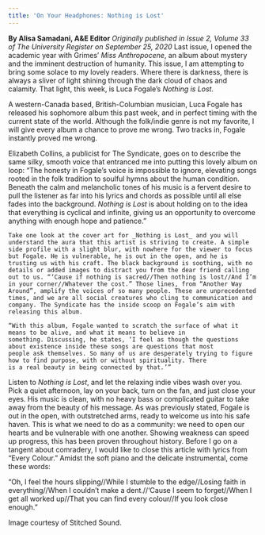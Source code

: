 ```yaml
---
title: 'On Your Headphones: Nothing is Lost'
---
```


**By Alisa Samadani, A&E Editor** _Originally published in Issue 2, Volume 33 of The University Register on September 25, 2020_
	Last issue, I opened the academic year with Grimes’ _Miss Anthropocene_, an album about mystery and the imminent destruction of humanity. This issue, I am attempting to bring some solace to my lovely readers. Where there is darkness, there is always a sliver of light shining through the dark cloud of chaos and calamity. That light, this week, is Luca Fogale’s _Nothing is Lost._ 

A western-Canada based, British-Columbian musician, Luca Fogale has released his sophomore album this past week, and in perfect timing with the current state of the world. Although the folk/indie genre is not my favorite, I will give every album a chance to prove me wrong. Two tracks in, Fogale instantly proved me wrong. 

Elizabeth Collins, a publicist for The Syndicate, goes on to describe the same silky, smooth voice that entranced me into putting this lovely album on loop: 
    “The honesty in Fogale’s voice is impossible to ignore, elevating songs rooted in the folk tradition to soulful hymns about the 
    human condition. Beneath the calm and melancholic tones of his music is a fervent desire to pull the listener as far into his 
    lyrics and chords as possible until all else fades into the background. _Nothing is Lost_ is about holding on to the idea that 
    everything is cyclical and infinite, giving us an opportunity to overcome anything with enough hope and patience.”
   
    Take one look at the cover art for _Nothing is Lost_ and you will understand the aura that this artist is striving to create. A simple side profile with a slight blur, with nowhere for the viewer to focus but Fogale. He is vulnerable, he is out in the open, and he is trusting us with his craft. The black background is soothing, with no details or added images to distract you from the dear friend calling out to us. “‘Cause if nothing is sacred//Then nothing is lost//And I’m in your corner//Whatever the cost.” Those lines, from “Another Way Around”, amplify the voices of so many people. These are unprecedented times, and we are all social creatures who cling to communication and company. The Syndicate has the inside scoop on Fogale’s aim with releasing this album.
 
    “With this album, Fogale wanted to scratch the surface of what it means to be alive, and what it means to believe in 
    something. Discussing, he states, ‘I feel as though the questions about existence inside these songs are questions that most 
    people ask themselves. So many of us are desperately trying to figure how to find purpose, with or without spirituality. There 
    is a real beauty in being connected by that.’”

Listen to _Nothing is Lost_, and let the relaxing indie vibes wash over you. Pick a quiet afternoon, lay on your back, turn on the fan, and just close your eyes. His music is clean, with no heavy bass or complicated guitar to take away from the beauty of his message. As was previously stated, Fogale is out in the open, with outstretched arms, ready to welcome us into his safe haven. This is what we need to do as a community: we need to open our hearts and be vulnerable with one another. Showing weakness can speed up progress, this has been proven throughout history.
Before I go on a tangent about comradery, I would like to close this article with lyrics from “Every Colour.” Amidst the soft piano and the delicate instrumental, come these words:
 
“Oh, I feel the hours slipping//While I stumble to the edge//Losing faith in everything//When I couldn’t make a dent.//‘Cause I seem to forget//When I get all worked up//That you can find every colour//If you look close enough.”

Image courtesy of Stitched Sound.

